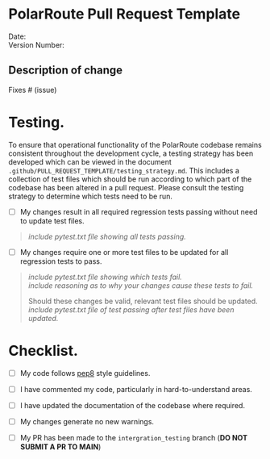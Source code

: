 # PolarRoute Pull Request Template

Date: <!--- Include date PR was created -->   
Version Number: <!--- Include version number of PolarRoute the PR will be included in (e.g. 0.1.0) -->   
 
## Description of change
<!--- Describe your changes in detail -->

Fixes # (issue)
<!--- If this PR adds functionality or resolves problems associated with an issue on GitHub, please include a link to the issue -->

# Testing.
To ensure that operational functionality of the PolarRoute codebase remains consistent throughout the development cycle, a testing strategy has been developed which can be viewed in the document `.github/PULL_REQUEST_TEMPLATE/testing_strategy.md`. 
This includes a collection of test files which should be run according to which part of the codebase has been altered in a pull request. Please consult the testing strategy to determine which tests need to be run. 


- [ ] My changes result in all required regression tests passing without need to update test files.  

> *include pytest.txt file showing all tests passing.*  

- [ ] My changes require one or more test files to be updated for all regression tests to pass.   

> *include pytest.txt file showing which tests fail.*  
> *include reasoning as to why your changes cause these tests to fail.* 
>
> Should these changes be valid, relevant test files should be updated.  
> *include pytest.txt file of test passing after test files have been updated.*

# Checklist.

- [ ] My code follows [pep8](https://peps.python.org/pep-0008/) style guidelines.  
- [ ] I have commented my code, particularly in hard-to-understand areas.  
- [ ] I have updated the documentation of the codebase where required.  
- [ ] My changes generate no new warnings.   
- [ ] My PR has been made to the `intergration_testing` branch (**DO NOT SUBMIT A PR TO MAIN**)  

   
